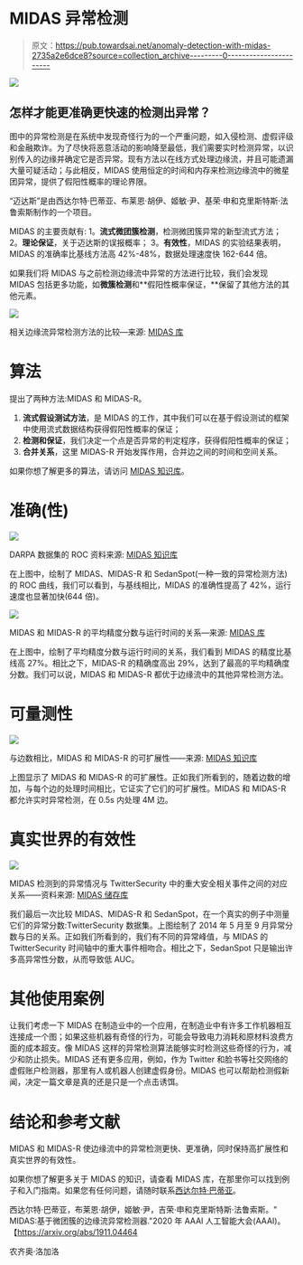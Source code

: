# MIDAS 异常检测

> 原文：<https://pub.towardsai.net/anomaly-detection-with-midas-2735a2e6dce8?source=collection_archive---------0----------------------->

![](img/c7f6808893d5ed77071ab22c944fe699.png)

## 怎样才能更准确更快速的检测出异常？

图中的异常检测是在系统中发现奇怪行为的一个严重问题，如入侵检测、虚假评级和金融欺诈。为了尽快将恶意活动的影响降至最低，我们需要实时检测异常，以识别传入的边缘并确定它是否异常。现有方法以在线方式处理边缘流，并且可能遗漏大量可疑活动；与此相反，MIDAS 使用恒定的时间和内存来检测边缘流中的微星团异常，提供了假阳性概率的理论界限。

“迈达斯”是由西达尔特·巴蒂亚、布莱恩·胡伊、姬敏·尹、基荣·申和克里斯特斯·法鲁索斯制作的一个项目。

MIDAS 的主要贡献有:
1。**流式微团簇检测**，检测微团簇异常的新型流式方法；
2。**理论保证**，关于迈达斯的误报概率；
3。**有效性**，MIDAS 的实验结果表明，MIDAS 的准确率比基线方法高 42%-48%，数据处理速度快 162-644 倍。

如果我们将 MIDAS 与之前检测边缘流中异常的方法进行比较，我们会发现 MIDAS 包括更多功能，如**微簇检测**和**假阳性概率保证，**保留了其他方法的其他元素。

![](img/ca2424d03ef445dfe26961c8fae6bc33.png)

相关边缘流异常检测方法的比较—来源: [MIDAS 库](https://github.com/bhatiasiddharth/MIDAS)

# 算法

提出了两种方法:MIDAS 和 MIDAS-R。

1.  **流式假设测试方法**，是 MIDAS 的工作，其中我们可以在基于假设测试的框架中使用流式数据结构获得假阳性概率的保证；
2.  **检测和保证**，我们决定一个点是否异常的判定程序，获得假阳性概率的保证；
3.  **合并关系**，这里 MIDAS-R 开始发挥作用，合并边之间的时间和空间关系。

如果你想了解更多的算法，请访问 [MIDAS 知识库](https://github.com/bhatiasiddharth/MIDAS)。

# 准确(性)

![](img/8ad5694702cee637f326cce6f78ce5dd.png)

DARPA 数据集的 ROC 资料来源: [MIDAS 知识库](https://github.com/bhatiasiddharth/MIDAS)

在上图中，绘制了 MIDAS、MIDAS-R 和 SedanSpot(一种一致的异常检测方法)的 ROC 曲线，我们可以看到，与基线相比，MIDAS 的准确性提高了 42%，运行速度也显著加快(644 倍)。

![](img/7c2c0a788cd71569e45a70d758e69bb0.png)

MIDAS 和 MIDAS-R 的平均精度分数与运行时间的关系—来源: [MIDAS 库](https://github.com/bhatiasiddharth/MIDAS)

在上图中，绘制了平均精度分数与运行时间的关系，我们看到 MIDAS 的精度比基线高 27%。相比之下，MIDAS-R 的精确度高出 29%，达到了最高的平均精确度分数。我们可以说，MIDAS 和 MIDAS-R 都优于边缘流中的其他异常检测方法。

# 可量测性

![](img/b62793dc1c5cec1e4ddceae279e54979.png)

与边数相比，MIDAS 和 MIDAS-R 的可扩展性——来源: [MIDAS 知识库](https://github.com/bhatiasiddharth/MIDAS)

上图显示了 MIDAS 和 MIDAS-R 的可扩展性。正如我们所看到的，随着边数的增加，与每个边的处理时间相比，它证实了它们的可扩展性。MIDAS 和 MIDAS-R 都允许实时异常检测，在 0.5s 内处理 4M 边。

# 真实世界的有效性

![](img/41f43a5f050ecc94b0f94b4ba4e46843.png)

MIDAS 检测到的异常情况与 TwitterSecurity 中的重大安全相关事件之间的对应关系——资料来源: [MIDAS 储存库](https://github.com/bhatiasiddharth/MIDAS)

我们最后一次比较 MIDAS、MIDAS-R 和 SedanSpot，在一个真实的例子中测量它们的异常分数:TwitterSecurity 数据集。上图绘制了 2014 年 5 月至 9 月异常分数与日的关系。正如我们所看到的，我们有不同的异常峰值，与 MIDAS 的 TwitterSecurity 时间轴中的重大事件相吻合。相比之下，SedanSpot 只是输出许多高异常性分数，从而导致低 AUC。

# 其他使用案例

让我们考虑一下 MIDAS 在制造业中的一个应用，在制造业中有许多工作机器相互连接成一个图；如果这些机器有奇怪的行为，可能会导致电力消耗和原材料浪费方面的成本超支。像 MIDAS 这样的异常检测算法能够实时检测这些奇怪的行为，减少和防止损失。MIDAS 还有更多应用，例如，作为 Twitter 和脸书等社交网络的虚假账户检测器，那里有人或机器人创建虚假身份。MIDAS 也可以帮助检测假新闻，决定一篇文章是真的还是只是一个点击诱饵。

# 结论和参考文献

MIDAS 和 MIDAS-R 使边缘流中的异常检测更快、更准确，同时保持高扩展性和真实世界的有效性。

如果你想了解更多关于 MIDAS 的知识，请查看 MIDAS 库，在那里你可以找到例子和入门指南。如果您有任何问题，请随时联系[西达尔特·巴蒂亚](https://www.comp.nus.edu.sg/~sbhatia/)。

西达尔特·巴蒂亚，布莱恩·胡伊，姬敏·尹，吉荣·申和克里斯特斯·法鲁索斯。" MIDAS:基于微团簇的边缘流异常检测器."2020 年 AAAI 人工智能大会(AAAI)。【https://arxiv.org/abs/1911.04464 

农齐奥·洛加洛